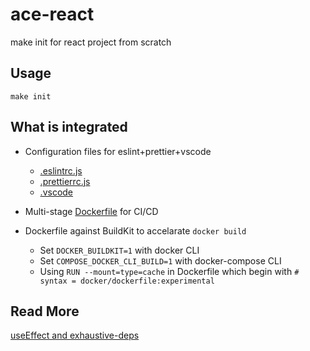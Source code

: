 # ace-react
make init for react project from scratch 

## Usage
```
make init
```

## What is integrated 
- Configuration files for eslint+prettier+vscode
  - [.eslintrc.js](https://github.com/acefei/ace-react/blob/master/configs/.eslintrc.js)
  - [.prettierrc.js](https://github.com/acefei/ace-react/blob/master/configs/.prettierrc.js)
  - [.vscode](https://github.com/acefei/ace-react/tree/master/configs/.vscode)

- Multi-stage [Dockerfile](https://github.com/acefei/ace-react/blob/master/configs/Dockerfile) for CI/CD

- Dockerfile against BuildKit to accelarate `docker build`
  - Set `DOCKER_BUILDKIT=1` with docker CLI
  - Set `COMPOSE_DOCKER_CLI_BUILD=1` with docker-compose CLI
  - Using `RUN --mount=type=cache` in Dockerfile which begin with `# syntax = docker/dockerfile:experimental`

## Read More
[useEffect and exhaustive-deps](https://pauldrummond.dev/posts/useeffect-and-exhaustive-deps/)
